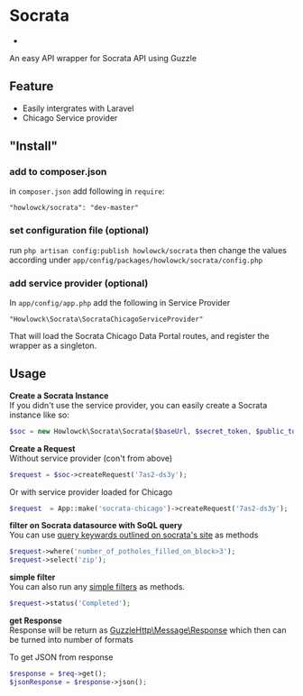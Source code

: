 # Socrata
-
An easy API wrapper for Socrata API using Guzzle

## Feature
- Easily intergrates with Laravel
- Chicago Service provider

## "Install"
### add to composer.json
in `composer.json` add following in `require`:
```
"howlowck/socrata": "dev-master"
```

### set configuration file (optional)
run `php artisan config:publish howlowck/socrata` then change the values according under `app/config/packages/howlowck/socrata/config.php`

### add service provider (optional)
In `app/config/app.php` add the following in Service Provider
```
"Howlowck\Socrata\SocrataChicagoServiceProvider"
```

That will load the Socrata Chicago Data Portal routes, and register the wrapper as a singleton.

## Usage
**Create a Socrata Instance**  
If you didn't use the service provider, you can easily create a Socrata instance like so:
```php
$soc = new Howlowck\Socrata\Socrata($baseUrl, $secret_token, $public_token);
```

**Create a Request**  
Without service provider (con't from above)
```php
$request = $soc->createRequest('7as2-ds3y');
```

Or with service provider loaded for Chicago

```php
$request  = App::make('socrata-chicago')->createRequest('7as2-ds3y');
```

**filter on Socrata datasource with SoQL query**  
You can use [query keywards outlined on socrata's site](http://dev.socrata.com/docs/queries.html) as methods

```php
$request->where('number_of_potholes_filled_on_block>3');
$request->select('zip');
```

**simple filter**  
You can also run any [simple filters](http://dev.socrata.com/docs/filtering.html) as methods.  

```php
$request->status('Completed');
```

**get Response**  
Response will be return as [GuzzleHttp\Message\Response](http://api.guzzlephp.org/class-Guzzle.Http.Message.Response.html) which then can be turned into number of formats

To get JSON from response  
```php
$response = $req->get();
$jsonResponse = $response->json();
```


